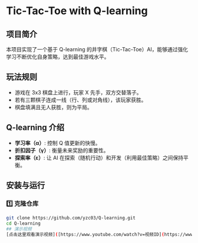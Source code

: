# Tic-Tac-Toe with Q-learning

## 项目简介
本项目实现了一个基于 Q-learning 的井字棋（Tic-Tac-Toe）AI，能够通过强化学习不断优化自身策略，达到最佳游戏水平。

## 玩法规则
- 游戏在 3x3 棋盘上进行，玩家 X 先手，双方交替落子。
- 若有三颗棋子连成一线（行、列或对角线），该玩家获胜。
- 棋盘填满且无人获胜，则为平局。

## Q-learning 介绍
- **学习率（α）**: 控制 Q 值更新的快慢。
- **折扣因子（γ）**: 衡量未来奖励的重要性。
- **探索率（ε）**: 让 AI 在探索（随机行动）和开发（利用最佳策略）之间保持平衡。

## 安装与运行

### 1️⃣ 克隆仓库
```bash
git clone https://github.com/yzc03/Q-learning.git
cd Q-learning
## 演示视频
[点击这里观看演示视频]([https://www.youtube.com/watch?v=视频ID](https://www.youtube.com/watch?v=Ahoxl7mn6j0))

